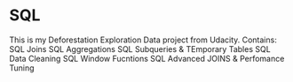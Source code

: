 # SQL

This is my Deforestation Exploration Data project from Udacity.
Contains: SQL Joins
          SQL Aggregations
          SQL Subqueries & TEmporary Tables
          SQL Data Cleaning
          SQL Window Fucntions
          SQL Advanced JOINS & Perfomance Tuning

